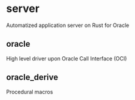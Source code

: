 # server
Automatized application server on Rust for Oracle

## oracle
High level driver upon Oracle Call Interface (OCI)

## oracle_derive
Procedural macros
